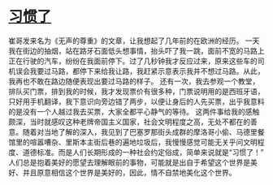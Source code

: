 # [习惯了](https://github.com/ajchen01/Gitblog/issues/8)

崔哥发来名为《无声的尊重》的文章，让我想起了几年前的在欧洲的经历。
一天我在街边的抽烟，站在路牙石面低头想事情，抬头吓了我一跳，面前不宽的马路上正在行驶的汽车，纷纷在我面前停下。过了几秒钟我才反应过来，原来这些车的司机误会我要过马路，都停下来给我让路，我赶紧示意表示我并不想过马路。从此，我再也不敢在路边随便表现出要过马路的样子。
还有一次，我去参观一个教堂，排队买门票，排到我的时候，我才发现票价有很多种，门票说明用的是西班牙语，只好用手机翻译，我下意识向旁边错了两步，以便让身后的人先买票，出乎我意料的是没有一个人越过我去买票，大家全都平心静气的等待。
这两件事给我的感触颇深，当时就感叹这种老牌帝国主义国家，社会文明程度之高，无处不都在的善意。随着对当地了解的深入，我见到了巴塞罗那街头成群的摩洛哥小偷、马德里餐馆里的喧嚣嘈杂、里斯本主街后巷的遍地垃圾后，我慢慢感觉可能无关乎问文明程度、道德标准。而是人们长期形成的一种社会约定俗成，简单来说就是“习惯了！”
人们总是抱着美好的愿望去理解眼前的事物，可能就是出自于希望这个世界是美好、并且原意相信这个世界是美好的，因此，情不自禁地美化这个世界。